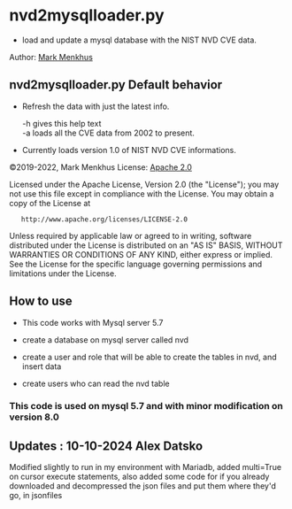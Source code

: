 # nvd2mysqlloader.py

* load and update a mysql database with the NIST NVD CVE data.

Author: [Mark Menkhus](mailto:mark.menkhus@gmail.com) 

## nvd2mysqlloader.py Default behavior 

* Refresh the data with just the latest info.

  -h gives this help text  
  -a loads all the CVE data from 2002 to present.

* Currently loads version 1.0 of NIST NVD CVE informations.

&copy;2019-2022, Mark Menkhus
License: [Apache 2.0](http://www.apache.org/licenses/LICENSE-2.0)

   Licensed under the Apache License, Version 2.0 (the "License");
   you may not use this file except in compliance with the License.
   You may obtain a copy of the License at

       http://www.apache.org/licenses/LICENSE-2.0

   Unless required by applicable law or agreed to in writing, software
   distributed under the License is distributed on an "AS IS" BASIS,
   WITHOUT WARRANTIES OR CONDITIONS OF ANY KIND, either express or implied.
   See the License for the specific language governing permissions and
   limitations under the License.

## How to use 

* This code works with Mysql server 5.7

* create a database on mysql server called nvd

* create a user and role that will be able to create the tables in nvd, and insert data

* create users who can read the nvd table

### This code is used on mysql 5.7 and with minor modification on version 8.0

## Updates : 10-10-2024 Alex Datsko

Modified slightly to run in my environment with Mariadb, added multi=True on cursor execute 
statements, also added some code for if you already downloaded and decompressed the json 
files and put them where they'd go, in jsonfiles
